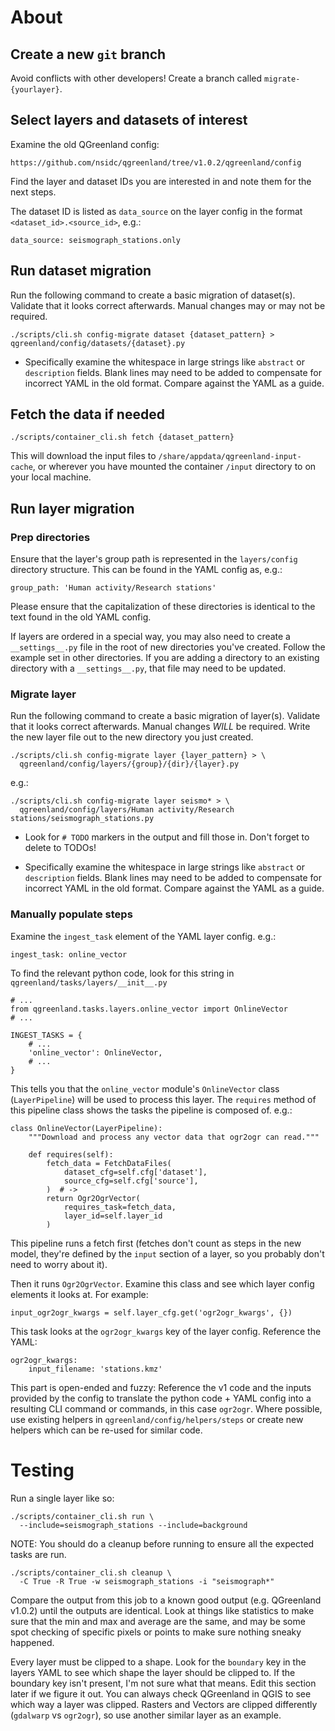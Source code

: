 # About

## Create a new `git` branch

Avoid conflicts with other developers! Create a branch called
`migrate-{yourlayer}`.


## Select layers and datasets of interest

Examine the old QGreenland config:

    https://github.com/nsidc/qgreenland/tree/v1.0.2/qgreenland/config

Find the layer and dataset IDs you are interested in and note them for the next
steps.

The dataset ID is listed as `data_source` on the layer config in the format
`<dataset_id>.<source_id>`, e.g.:

    data_source: seismograph_stations.only


## Run dataset migration

Run the following command to create a basic migration of dataset(s). Validate
that it looks correct afterwards. Manual changes may or may not be required.

`./scripts/cli.sh config-migrate dataset {dataset_pattern} > qgreenland/config/datasets/{dataset}.py`

* Specifically examine the whitespace in large strings like `abstract` or
  `description` fields. Blank lines may need to be added to compensate for
incorrect YAML in the old format. Compare against the YAML as a guide.


## Fetch the data if needed

`./scripts/container_cli.sh fetch {dataset_pattern}`

This will download the input files to `/share/appdata/qgreenland-input-cache`,
or wherever you have mounted the container `/input` directory to on your local
machine.


## Run layer migration

### Prep directories

Ensure that the layer's group path is represented in the `layers/config`
directory structure. This can be found in the YAML config as, e.g.:

    group_path: 'Human activity/Research stations'

Please ensure that the capitalization of these directories is identical to the
text found in the old YAML config.

If layers are ordered in a special way, you may also need to create a
`__settings__.py` file in the root of new directories you've created. Follow
the example set in other directories. If you are adding a directory to an
existing directory with a `__settings__.py`, that file may need to be updated.


### Migrate layer

Run the following command to create a basic migration of layer(s). Validate
that it looks correct afterwards. Manual changes _WILL_ be required. Write the
new layer file out to the new directory you just created.

```
./scripts/cli.sh config-migrate layer {layer_pattern} > \
  qgreenland/config/layers/{group}/{dir}/{layer}.py
```

e.g.:
```
./scripts/cli.sh config-migrate layer seismo* > \
  qgreenland/config/layers/Human activity/Research stations/seismograph_stations.py
```

* Look for `# TODO` markers in the output and fill those in. Don't forget to
  delete to TODOs!

* Specifically examine the whitespace in large strings like `abstract` or
  `description` fields. Blank lines may need to be added to compensate for
  incorrect YAML in the old format. Compare against the YAML as a guide.


### Manually populate steps

Examine the `ingest_task` element of the YAML layer config. e.g.:

    ingest_task: online_vector

To find the relevant python code, look for this string in
`qgreenland/tasks/layers/__init__.py`

    # ...
    from qgreenland.tasks.layers.online_vector import OnlineVector
    # ...

    INGEST_TASKS = {
        # ...
        'online_vector': OnlineVector,
        # ...
    }

This tells you that the `online_vector` module's `OnlineVector` class
(`LayerPipeline`) will be used to process this layer. The `requires` method of
this pipeline class shows the tasks the pipeline is composed of. e.g.:

    class OnlineVector(LayerPipeline):
        """Download and process any vector data that ogr2ogr can read."""
    
        def requires(self):
            fetch_data = FetchDataFiles(
                dataset_cfg=self.cfg['dataset'],
                source_cfg=self.cfg['source'],
            )  # ->
            return Ogr2OgrVector(
                requires_task=fetch_data,
                layer_id=self.layer_id
            )


This pipeline runs a fetch first (fetches don't count as steps in the new
model, they're defined by the `input` section of a layer, so you probably don't
need to worry about it).

Then it runs `Ogr2OgrVector`. Examine this class and see which layer config
elements it looks at. For example:

    input_ogr2ogr_kwargs = self.layer_cfg.get('ogr2ogr_kwargs', {})

This task looks at the `ogr2ogr_kwargs` key of the layer config. Reference the
YAML:

    ogr2ogr_kwargs:
        input_filename: 'stations.kmz'

This part is open-ended and fuzzy: Reference the v1 code and the inputs
provided by the config to translate the python code + YAML config into a
resulting CLI command or commands, in this case `ogr2ogr`. Where possible, use
existing helpers in `qgreenland/config/helpers/steps` or create new helpers
which can be re-used for similar code.


# Testing

Run a single layer like so:

    ./scripts/container_cli.sh run \
      --include=seismograph_stations --include=background

NOTE: You should do a cleanup before running to ensure all the expected tasks
are run.

    ./scripts/container_cli.sh cleanup \
      -C True -R True -w seismograph_stations -i "seismograph*"

Compare the output from this job to a known good output (e.g. QGreenland
v1.0.2) until the outputs are identical. Look at things like statistics to make
sure that the min and max and average are the same, and may be some spot
checking of specific pixels or points to make sure nothing sneaky happened.

Every layer must be clipped to a shape. Look for the `boundary` key in the
layers YAML to see which shape the layer should be clipped to. If the boundary
key isn't present, I'm not sure what that means. Edit this section later if we
figure it out. You can always check QGreenland in QGIS to see which way a layer
was clipped. Rasters and Vectors are clipped differently (`gdalwarp` vs
`ogr2ogr`), so use another similar layer as an example.
